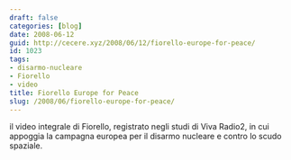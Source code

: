 ```yaml
---
draft: false
categories: [blog]
date: 2008-06-12
guid: http://cecere.xyz/2008/06/12/fiorello-europe-for-peace/
id: 1023
tags:
- disarmo-nucleare
- Fiorello
- video
title: Fiorello Europe for Peace
slug: /2008/06/fiorello-europe-for-peace/
---
```


il video integrale di Fiorello, registrato negli studi di Viva Radio2, in cui appoggia la campagna europea per il disarmo nucleare e contro lo scudo spaziale.